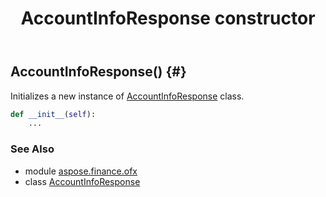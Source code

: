 ﻿---
title: AccountInfoResponse constructor
second_title: Aspose.Finance for Python via .NET API References
description: 
type: docs
weight: 10
url: /python-net/aspose.finance.ofx/accountinforesponse/__init__/
is_root: false
---

## AccountInfoResponse() {#}

Initializes a new instance of [AccountInfoResponse](/finance/python-net/aspose.finance.ofx/accountinforesponse) class.



```python
def __init__(self):
    ...
```





### See Also
* module [aspose.finance.ofx](../../)
* class [AccountInfoResponse](/finance/python-net/aspose.finance.ofx/accountinforesponse)
